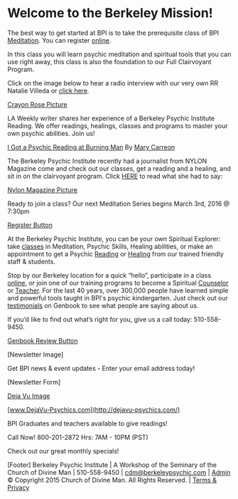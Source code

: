 # Welcome to the Berkeley Mission!

 The best way to get started at BPI is to take the prerequisite class of BPI [Meditation](http://www.berkeleybpi.com/offerings/beginning-classes/). You can register [online](http://www.berkeleybpi.com/offerings/beginning-classes/).

In this class you will learn psychic meditation and spiritual tools that you can use right away, this class is also the foundation to our Full Clairvoyant Program.

Click on the image below to hear a radio interview with our very own RR Natalie Villeda or [click here](https://soundcloud.com/euclid-and-hearst/psychic-spirits).

[Crayon Rose Picture](https://soundcloud.com/euclid-and-hearst/psychic-spirits)

LA Weekly writer shares her experience of a Berkeley Psychic Institute Reading. We offer readings, healings, classes and programs to master your own psychic abilities. Join us!

[I Got a Psychic Reading at Burning Man](http://www.laweekly.com/music/i-got-a-psychic-reading-at-burning-man-6016905)
By [Mary Carreon](http://www.laweekly.com/music/i-got-a-psychic-reading-at-burning-man-6016905)

The Berkeley Psychic Institute recently had a journalist from NYLON Magazine come and check out our classes, get a reading and a healing, and sit in on the clairvoyant program. Click [HERE](http://www.nylon.com/articles/psychic-school) to read what she had to say:

[Nylon Magazine Picture](http://www.nylon.com/articles/psychic-school)

Ready to join a class? Our next Meditation Series begins March 3rd, 2016 @ 7:30pm

[Register Button](https://de102.infusionsoft.com/saleform/nathnioe)

At the Berkeley Psychic Institute, you can be your own Spiritual Explorer: take [classes](http://www.berkeleybpi.com/offerings/beginning-classes/) in Meditation, Psychic Skills, Healing abilities, or make an appointment to get a Psychic [Reading](http://www.berkeleybpi.com/offerings/readings/) or [Healing](http://www.berkeleybpi.com/offerings/healings/) from our trained friendly staff & students.

Stop by our Berkeley location for a quick “hello”, participate in a class [online](http://www.psychickindergarten.com/), or join one of our training programs to become a Spiritual [Counselor](http://www.berkeleybpi.com/offerings/clairvoyant-program/) or [Teacher](http://www.berkeleybpi.com/offerings/postgrad-programs/).  For the last 40 years, over 300,000 people have learned simple and powerful tools taught in BPI's psychic kindergarten.  Just check out our [testimonials](http://www.genbook.com/bookings/slot/reservation/30025288/reviews/?bookingContactId=401505156) on Genbook to see what people are saying about us.

If you’d like to find out what’s right for you, give us a call today: 510-558-9450.

[Genbook Review Button](http://www.genbook.com/bookings/slot/reservation/30025288/reviews/?bookingSourceId=1023)

[Newsletter Image]

Get BPI news & event updates - Enter your email address today!

[Newsletter Form]

[Deja Vu Image](http://dejavu-psychics.com/)

[www.DejaVu-Psychics.com](http://dejavu-psychics.com/)

BPI Graduates and teachers available to give readings!

Call Now! 800-201-2872
Hrs: 7AM - 10PM (PST)

Check out our great monthly specials!


[Footer]
Berkeley Psychic Institute | A Workshop of the Seminary of the Church of Divine Man | 510-558-9450 | cdm@berkeleypsychic.com | [Admin](http://www.berkeleybpi.com/index.php/dashboard/)
© Copyright 2015 Church of Divine Man. All Rights Reserved. | [Terms & Privacy](http://www.berkeleybpi.com/terms-and-privacy)

